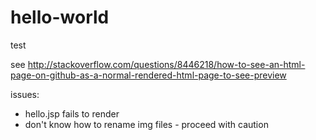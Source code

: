 # hello-world
test

see http://stackoverflow.com/questions/8446218/how-to-see-an-html-page-on-github-as-a-normal-rendered-html-page-to-see-preview

issues:
* hello.jsp fails to render
* don't know how to rename img files - proceed with caution
